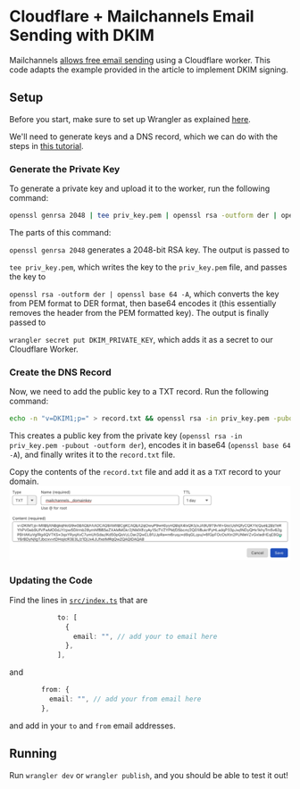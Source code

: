# Cloudflare + Mailchannels Email Sending with DKIM

Mailchannels [allows free email sending](https://blog.mailchannels.com/mailchannels-enables-free-email-sending-for-cloudflare-workers-customers) using a Cloudflare worker. This code adapts the example provided in the article to implement DKIM signing.

## Setup

Before you start, make sure to set up Wrangler as explained [here](https://developers.cloudflare.com/workers/wrangler/get-started/).

We'll need to generate keys and a DNS record, which we can do with the steps in [this tutorial](https://www.mailhardener.com/kb/how-to-create-a-dkim-record-with-openssl).

### Generate the Private Key

To generate a private key and upload it to the worker, run the following command:

```sh
openssl genrsa 2048 | tee priv_key.pem | openssl rsa -outform der | openssl base64 -A | wrangler secret put DKIM_PRIVATE_KEY
```

The parts of this command:

`openssl genrsa 2048` generates a 2048-bit RSA key. The output is passed to

`tee priv_key.pem`, which writes the key to the `priv_key.pem` file, and passes the key to

`openssl rsa -outform der | openssl base 64 -A`, which converts the key from PEM format to DER format, then base64 encodes it (this essentially removes the header from the PEM formatted key). The output is finally passed to 

`wrangler secret put DKIM_PRIVATE_KEY`, which adds it as a secret to our Cloudflare Worker.

### Create the DNS Record

Now, we need to add the public key to a TXT record. Run the following command:

```sh
echo -n "v=DKIM1;p=" > record.txt && openssl rsa -in priv_key.pem -pubout -outform der | openssl base64 -A >> record.txt
```

This creates a public key from the private key (`openssl rsa -in priv_key.pem -pubout -outform der`), encodes it in base64 (`openssl base 64 -A`), and finally writes it to the `record.txt` file.

Copy the contents of the `record.txt` file and add it as a `TXT` record to your domain.
![Adding the TXT record](./dns.png)

### Updating the Code

Find the lines in [`src/index.ts`](https://github.com/maggie-j-liu/mail/blob/main/src/index.ts) that are
```ts
            to: [
              {
                email: "", // add your to email here
              },
            ],
```

and

```ts
        from: {
          email: "", // add your from email here
        },
```

and add in your `to` and `from` email addresses.

## Running

Run `wrangler dev` or `wrangler publish`, and you should be able to test it out!